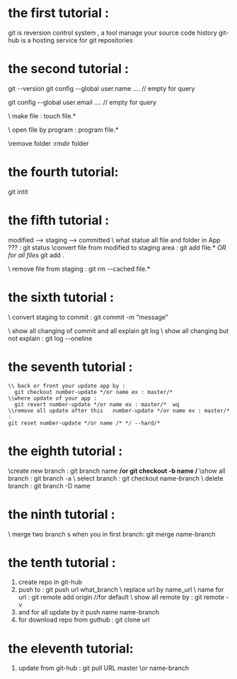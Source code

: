 # the first tutorial :

  git is reversion control system , a tool manage your source code history
  git-hub is a hosting service for git repositories

# the second tutorial :

git --version
git config --global user.name .... // empty for query

git config --global user.email .... // empty for query

\\ make file : touch file.*

\\ open file by program : program file.*

\\remove folder :rmdir folder

# the fourth tutorial:
git intit

# the fifth tutorial :
modified --> staging --> committed
\\ what statue all file and folder in App ??? :
  git status
\\convert file from modified to staging area :
  git add file.*
  *OR for all files*
  git add .

\\ remove file from staging :
  git rm --cached file.*


# the sixth tutorial  :
  \\ convert staging to commit :
    git commit -m "message"

  \\ show all changing of commit and all explain
    git log
    \\ show all changing but not explain :
      git log --oneline
# the seventh tutorial :
    \\ back or front your update app by :
      git checkout number-update */or name ex : master/*
    \\where update of your app :
      git revert number-update */or name ex : master/*  wq
    \\remove all update after this   number-update */or name ex : master/* :
    git reset number-update */or name /* */ --hard/*


# the eighth tutorial :
  \\create new branch :
    git branch name
    **/or git checkout -b name /**
  \\show all branch :
  git branch -a
  \\ select branch :
  git checkout name-branch
  \\ delete branch :
  git branch -D name


# the ninth tutorial :
\\ merge two branch s  when you in first branch:
git merge name-branch

# the tenth tutorial :
  1.  create repo in git-hub
  2.  push to : git push url what_branch \\ replace url by name_url
  \\ name for url : git remote add origin //for default
      \\ show all remote by : git remote -v
  3. and for all update by it push name name-branch
  4. for download repo from guthub : git clone url
# the eleventh tutorial:
  1. update from git-hub : git pull URL master \\or name-branch
